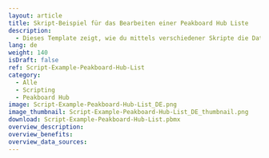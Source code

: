 ```yaml
---
layout: article
title: Skript-Beispiel für das Bearbeiten einer Peakboard Hub Liste
description: 
  - Dieses Template zeigt, wie du mittels verschiedener Skripte die Daten einer Peakboard Hub Liste bearbeiten kannst.
lang: de
weight: 140
isDraft: false
ref: Script-Example-Peakboard-Hub-List
category:
  - Alle
  - Scripting
  - Peakboard Hub
image: Script-Example-Peakboard-Hub-List_DE.png
image_thumbnail: Script-Example-Peakboard-Hub-List_DE_thumbnail.png
download: Script-Example-Peakboard-Hub-List.pbmx
overview_description:
overview_benefits:
overview_data_sources:
---
```

